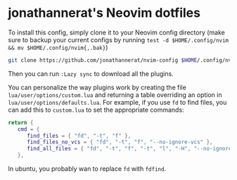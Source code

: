 # jonathannerat's Neovim dotfiles

To install this config, simply clone it to your Neovim config directory (make sure to backup your
current configs by running `test -d $HOME/.config/nvim && mv $HOME/.config/nvim{,.bak}`)

```sh
git clone https://github.com/jonathannerat/nvim-config $HOME/.config/nvim
```

Then you can run `:Lazy sync` to download all the plugins.

You can personalize the way plugins work by creating the file `lua/user/options/custom.lua` and
returning a table overriding an option in `lua/user/options/defaults.lua`. For example, if you use
`fd` to find files, you can add this to `custom.lua` to set the appropriate commands:

```lua
return {
   cmd = {
      find_files = { "fd", "-t", "f" },
      find_files_no_vcs = { "fd", "-t", "f", "--no-ignore-vcs" },
      find_all_files = { "fd", "-t", "f", "-t", "l", "-H", "--no-ignore-vcs" },
   },
```

In ubuntu, you probably wan to replace `fd` with `fdfind`.

